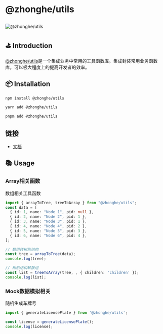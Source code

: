 # @zhonghe/utils

<img src="https://img.shields.io/npm/v/@zhonghe/utils?style=plastic&logo=npm&label=@zhonghe/utils&link=https://www.npmjs.com/package/@zhonghe/utils" alt="@zhonghe/utils" style="margin-top: 10px" />

## ⛳ Introduction

[@zhonghe/utils](https://shenjianaa.github.io/)是一个集成业务中常用的工具函数库。集成封装常用业务函数库，可以极大程度上的提高开发者的效率。

## 📦 Installation

```bash
npm install @zhonghe/utils

yarn add @zhonghe/utils

pnpm add @zhonghe/utils
```

## 链接

- [文档](https://shenjianaa.github.io/)

## 📚 Usage

### Array相关函数

数组相关工具函数

```ts
import { arrayToTree, treeToArray } from "@zhonghe/utils";
const data = [
  { id: 1, name: "Node 1", pid: null },
  { id: 2, name: "Node 2", pid: 1 },
  { id: 3, name: "Node 3", pid: 1 },
  { id: 4, name: "Node 4", pid: 2 },
  { id: 5, name: "Node 5", pid: 3 },
  { id: 6, name: "Node 6", pid: 4 },
];

// 数组转树形结构
const tree = arrayToTree(data);
console.log(tree);

// 树形结构转数组
const list = treeToArray(tree, , { children: 'children' });
console.log(list);
```

### Mock数据模拟相关

随机生成车牌号

```ts
import { generateLicensePlate } from '@zhonghe/utils';

const license = generateLicensePlate();
console.log(license);
```
